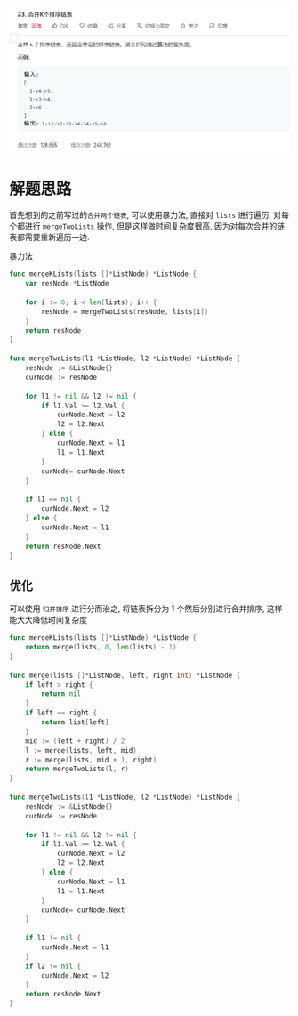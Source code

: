 ![image-20200609205202318](.images/image-20200609205202318.png)

# 解题思路

首先想到的之前写过的`合并两个链表`, 可以使用暴力法, 直接对 `lists` 进行遍历, 对每个都进行 `mergeTwoLists` 操作, 但是这样做时间复杂度很高, 因为对每次合并的链表都需要重新遍历一边. 

暴力法

```go
func mergeKLists(lists []*ListNode) *ListNode {
	var resNode *ListNode

	for i := 0; i < len(lists); i++ {
		resNode = mergeTwoLists(resNode, lists[i])
	}
	return resNode
}

func mergeTwoLists(l1 *ListNode, l2 *ListNode) *ListNode {
	resNode := &ListNode{}
	curNode := resNode

	for l1 != nil && l2 != nil {
		if l1.Val >= l2.Val {
			curNode.Next = l2
			l2 = l2.Next
		} else {
			curNode.Next = l1
			l1 = l1.Next
		}
		curNode= curNode.Next
	}

	if l1 == nil {
		curNode.Next = l2
	} else {
        curNode.Next = l1
    }
	return resNode.Next
}
```

## 优化

可以使用 `归并排序` 进行分而治之, 将链表拆分为 1 个然后分别进行合并排序, 这样能大大降低时间复杂度

```go
func mergeKLists(lists []*ListNode) *ListNode {
	return merge(lists, 0, len(lists) - 1)
}

func merge(lists []*ListNode, left, right int) *ListNode {
	if left > right {
		return nil
	}
	if left == right {
		return list[left]
	}
	mid := (left + right) / 2
	l := merge(lists, left, mid)
	r := merge(lists, mid + 1, right)
	return mergeTwoLists(l, r)
}

func mergeTwoLists(l1 *ListNode, l2 *ListNode) *ListNode {
	resNode := &ListNode{}
	curNode := resNode

	for l1 != nil && l2 != nil {
		if l1.Val >= l2.Val {
			curNode.Next = l2
			l2 = l2.Next
		} else {
			curNode.Next = l1
			l1 = l1.Next
		}
		curNode= curNode.Next
	}

	if l1 != nil {
		curNode.Next = l1
	}
	if l2 != nil {
		curNode.Next = l2
	}
	return resNode.Next
}
```

